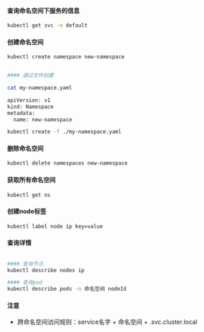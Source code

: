 #### 查询命名空间下服务的信息

```bash
kubectl get svc -n default
```

#### 创建命名空间

```bash
kubectl create namespace new-namespace


#### 通过文件创建

cat my-namespace.yaml

apiVersion: v1
kind: Namespace
metadata:
  name: new-namespace

kubectl create -f ./my-namespace.yaml
```

#### 删除命名空间

```bash
kubectl delete namespaces new-namespace
```

#### 获取所有命名空间

```bash
kubectl get ns
```

#### 创建node标签

```bash
kubectl label node ip key=value
```

#### 查询详情

```bash

#### 查询节点
kubectl describe nodes ip

#### 查询pod
kubectl describe pods -n 命名空间 nodeId
```

#### 注意

- 跨命名空间访问规则：service名字 + 命名空间 + .svc.cluster.local
